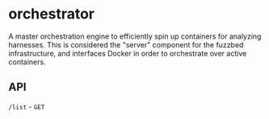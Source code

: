# orchestrator

A master orchestration engine to efficiently spin up containers for analyzing harnesses. This is considered the "server" component for the
fuzzbed infrastructure, and interfaces Docker in order to orchestrate over active containers.

## API

`/list` - `GET`
